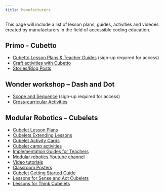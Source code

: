 ```yaml
---
title: Manufacturers
---
```


This page will include a list of lesson plans, guides, activities and videoes created by manufacturers in the field of accessible coding education.

## Primo - Cubetto
* [Cubetto Lesson Plans & Teacher Guides](https://www.primotoys.com/education/resources/) (sign-up required for access)
* [Craft activities with Cubetto](https://www.primotoys.com/playroom/#cubetto-crafts)
* [Stories/Blog Posts](https://www.primotoys.com/education/stories-and-studies/)

## Wonder workshop – Dash and Dot
* [Scope and Sequence](https://www.primotoys.com/education/resources/) (sign-up required for access)
* [Cross-curricular Activities](https://portal.makewonder.com/#/curriculum/code-to-learn)

## Modular Robotics – Cubelets 
* [Cubelet Lesson Plans](https://www.modrobotics.com/education/lesson-plans/meet-your-cubelets-units/)
* [Cubelets Extending Lessons](https://www.modrobotics.com/education/lesson-plans/cubelets-grab-bag/)
* [Cubelet Activity Cards](https://www.modrobotics.com/edu/Cubelets-print-n-fold-activity-cards.pdf)
* [Cubelet camp activities](https://www.modrobotics.com/education/camp/)
* [Implementation Guides for Teachers](https://www.modrobotics.com/education/cubelets-lesson-plans-implementation-guide/)
* [Modular robotics Youtube channel](https://www.youtube.com/c/modrobotics?sub_confirmation=1)
* [Video tutorials](https://www.modrobotics.com/cubelets/create-with-cubelets/)
* [Classroom Posters](https://www.modrobotics.com/education/educator-resource-hub/)
* [Cubelet Getting Started Guide](https://www.modrobotics.com/cubelets/cubelets-getting-started/)
* [Lessons for Sense and Act Cubelets](https://docs.google.com/forms/d/e/1FAIpQLSe7LKfX1TOiCX3zV6H3RXj__2XrAkB7bF7QVliPNCdvxSzfHw/viewform)
* [Lessons for Think Cubelets](https://docs.google.com/forms/d/e/1FAIpQLScSSJwHMlfnE_-qJDPNwKoQpkI-8qOzRK1cFyg2Wu8ryyJvYQ/viewform)
